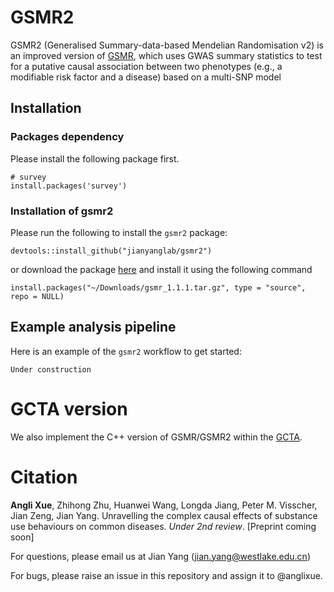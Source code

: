 # GSMR2
 
GSMR2 (Generalised Summary-data-based Mendelian Randomisation v2) is an improved version of [GSMR](https://github.com/jianyanglab/gsmr), which uses GWAS summary statistics to test for a putative causal association between two phenotypes (e.g., a modifiable risk factor and a disease) based on a multi-SNP model

## Installation

### Packages dependency

Please install the following package first. 

```{r}
# survey
install.packages('survey')
```

### Installation of gsmr2

Please run the following to install the `gsmr2` package:
```
devtools::install_github("jianyanglab/gsmr2")
```

or download the package [here](https://yanglab.westlake.edu.cn/software/gsmr/static/gsmr_1.1.1.tar.gz) and install it using the following command
```
install.packages("~/Downloads/gsmr_1.1.1.tar.gz", type = "source", repo = NULL)
```

## Example analysis pipeline

Here is an example of the `gsmr2` workflow to get started:

```
Under construction
```

# GCTA version
We also implement the C++ version of GSMR/GSMR2 within the [GCTA](https://github.com/jianyangqt/gcta). 

# Citation

**Angli Xue**, Zhihong Zhu, Huanwei Wang, Longda Jiang, Peter M. Visscher, Jian Zeng, Jian Yang. Unravelling the complex causal effects of substance use behaviours on common diseases. *Under 2nd review*. [Preprint coming soon]

For questions, please email us at Jian Yang (jian.yang@westlake.edu.cn)

For bugs, please raise an issue in this repository and assign it to @anglixue.
